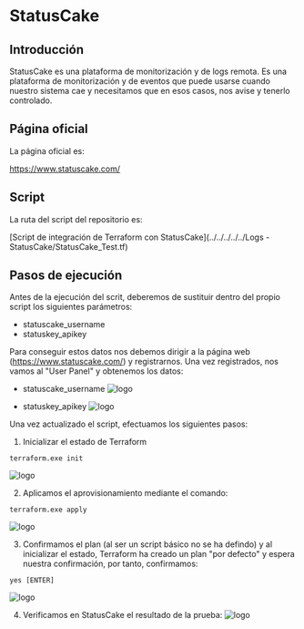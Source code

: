 # StatusCake

## Introducción

StatusCake es una plataforma de monitorización y de logs remota. Es una plataforma de monitorización y de eventos que puede usarse cuando nuestro sistema cae y necesitamos que en esos casos, nos avise y tenerlo controlado.

## Página oficial

La página oficial es:

https://www.statuscake.com/

## Script

La ruta del script del repositorio es:

[Script de integración  de Terraform con StatusCake](../../../../../Logs - StatusCake/StatusCake_Test.tf)

## Pasos de ejecución

Antes de la ejecución del scrit, deberemos de sustituir dentro del propio script los siguientes parámetros:

* statuscake_username
* statuskey_apikey

Para conseguir estos datos nos debemos dirigir a la página web (https://www.statuscake.com/) y registrarnos.
Una vez registrados, nos vamos al "User Panel" y obtenemos los datos:

* statuscake_username
![logo](https://raw.githubusercontent.com/lmfespinosa/DevOps-Provisioning-Terraform/master/Documentation/images/Projects/StatusCake/StatusCake_4.png)

* statuskey_apikey
![logo](https://github.com/lmfespinosa/DevOps-Provisioning-Terraform/tree/master/Documentation/images/Projects/StatusCake/StatusCake_5.png)

Una vez actualizado el script, efectuamos los siguientes pasos:

1. Inicializar el estado de Terraform

```
terraform.exe init
```
![logo](https://github.com/lmfespinosa/DevOps-Provisioning-Terraform/tree/master/Documentation/images/Projects/StatusCake/StatusCake_0.png)

2. Aplicamos el aprovisionamiento mediante el comando:
```
terraform.exe apply
```
![logo](https://github.com/lmfespinosa/DevOps-Provisioning-Terraform/tree/master/Documentation/images/Projects/StatusCake/StatusCake_1.png) 

3. Confirmamos el plan (al ser un script básico no se ha defindo) y al inicializar el estado, Terraform ha creado un plan "por defecto" y espera nuestra confirmación, por tanto, confirmamos:
```
yes [ENTER]
```
![logo](https://github.com/lmfespinosa/DevOps-Provisioning-Terraform/tree/master/Documentation/images/Projects/StatusCake/StatusCake_2.png )

4. Verificamos en StatusCake el resultado de la prueba:
![logo](https://github.com/lmfespinosa/DevOps-Provisioning-Terraform/tree/master/Documentation/images/Projects/StatusCake/StatusCake_3.png )





